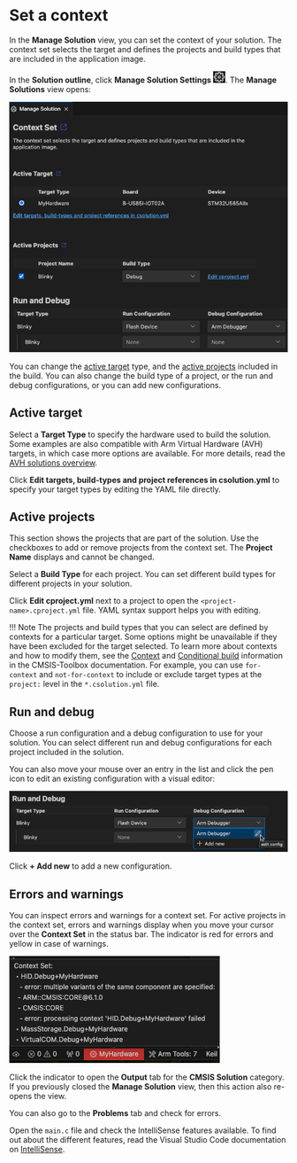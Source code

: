 # Set a context

In the **Manage Solution** view, you can set the context of your solution. The context set selects the target and
defines the projects and build types that are included in the application image.

In the **Solution outline**, click **Manage Solution Settings** ![Cogwheel icon](./images/cogwheel-icon.png). The
**Manage Solutions** view opens:

![Manage Solution view](./images/manage-solution-view.png)

You can change the [active target](#active-target) type, and the [active projects](#active-projects) included in the
build. You can also change the build type of a project, or the run and debug configurations, or you can add new
configurations.

## Active target

Select a **Target Type** to specify the hardware used to build the solution. Some examples are also compatible with Arm
Virtual Hardware (AVH) targets, in which case more options are available. For more details, read the [AVH solutions overview](https://arm-software.github.io/AVH/main/overview/html/index.html).

Click **Edit targets, build-types and project references in csolution.yml** to specify your target types by editing the YAML file directly.

## Active projects

This section shows the projects that are part of the solution. Use the checkboxes to add or remove projects from the context set. The **Project Name** displays and cannot be changed.

Select a **Build Type** for each project. You can set different build types for different projects in your solution.

Click **Edit cproject.yml** next to a project to open the `<project-name>.cproject.yml` file. YAML syntax support helps you
with editing.

!!! Note
    The projects and build types that you can select are defined by contexts for a particular target. Some options might be
    unavailable if they have been excluded for the target selected. To learn more about contexts and how to modify them, see the [Context](https://github.com/Open-CMSIS-Pack/cmsis-toolbox/blob/main/docs/YML-Input-Format.md#context) and
    [Conditional build](https://github.com/Open-CMSIS-Pack/cmsis-toolbox/blob/main/docs/YML-Input-Format.md#conditional-build) information in the CMSIS-Toolbox documentation. For example, you can use `for-context` and `not-for-context` to include or exclude target types at the `project:` level in the `*.csolution.yml` file.

## Run and debug

Choose a run configuration and a debug configuration to use for your solution. You can select different run and debug configurations for each project included in the solution.

You can also move your mouse over an entry in the list and click the pen icon to edit an existing configuration with a visual editor:

![Edit configuration](./images/run-debug-edit-config.png)

Click **+ Add new** to add a new configuration.

## Errors and warnings

You can inspect errors and warnings for a context set. For active projects in the context set, errors and warnings
display when you move your cursor over the **Context Set** in the status bar. The indicator is red for errors and yellow
in case of warnings.

![Context Set errors and warnings](./images/context-set-popup.png)

Click the indicator to open the **Output** tab for the **CMSIS Solution** category. If you previously closed the
**Manage Solution** view, then this action also re-opens the view.

You can also go to the **Problems** tab and check for errors.

Open the `main.c` file and check the IntelliSense features available. To find out about the different features, read the Visual Studio Code documentation on [IntelliSense](https://code.visualstudio.com/docs/editor/intellisense).
